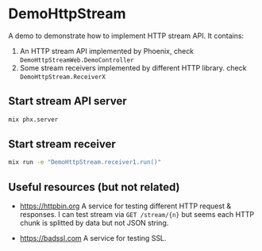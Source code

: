 # DemoHttpStream

A demo to demonstrate how to implement HTTP stream API. It contains:

1. An HTTP stream API implemented by Phoenix, check `DemoHttpStreamWeb.DemoController`
2. Some stream receivers implemented by different HTTP library. check `DemoHttpStream.ReceiverX`

## Start stream API server

```bash
mix phx.server
```

## Start stream receiver

```bash
mix run -e "DemoHttpStream.receiver1.run()"
```

## Useful resources (but not related)

- https://httpbin.org
  A service for testing different HTTP request & responses. I can test stream via `GET /stream/{n}` but seems each HTTP chunk is splitted by data but not JSON string.

- https://badssl.com
  A service for testing SSL.
